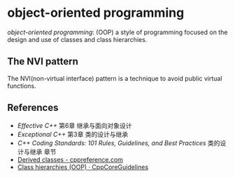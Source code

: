 # object-oriented programming

*object-oriented programming*: (OOP) a style of programming focused on the design and use of classes and class hierarchies.



## The NVI pattern

The NVI(non-virtual interface) pattern is a technique to avoid public virtual functions.



## References

- *Effective C++* 第6章 继承与面向对象设计
- *Exceptional C++* 第3章 类的设计与继承
- *C++ Coding Standards: 101 Rules, Guidelines, and Best Practices* 类的设计与继承 章节
- [Derived classes - cppreference.com](https://en.cppreference.com/w/cpp/language/derived_class)
- [Class hierarchies (OOP) · CppCoreGuidelines](https://github.com/isocpp/CppCoreGuidelines/blob/master/CppCoreGuidelines.md#SS-hier)

